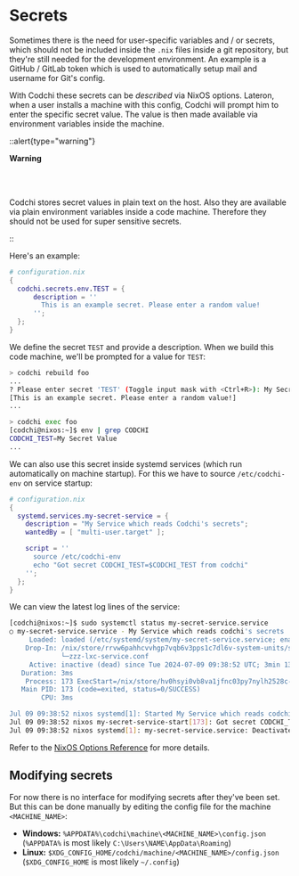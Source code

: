 # Secrets

Sometimes there is the need for user-specific variables and / or secrets, which should not be included inside the `.nix` files inside a git repository, but they're still needed for the development environment. An example is a GitHub / GitLab token which is used to automatically setup mail and username for Git's config.

With Codchi these secrets can be *described* via NixOS options. Lateron, when a user installs a machine with this config, Codchi will prompt him to enter the specific secret value. The value is then made available via environment variables inside the machine.


::alert{type="warning"}

**Warning**

<br>
<br>

Codchi stores secret values in plain text on the host. Also they are available via plain environment variables inside a code machine. Therefore they should not be used for super sensitive secrets.

::

Here's an example:

```nix
# configuration.nix
{
  codchi.secrets.env.TEST = {
      description = ''
        This is an example secret. Please enter a random value!
      '';
  };
}
```
We define the secret `TEST` and provide a description. When we build this code machine, we'll be prompted for a value for `TEST`:
```bash
> codchi rebuild foo
...
? Please enter secret 'TEST' (Toggle input mask with <Ctrl+R>): My Secret Value
[This is an example secret. Please enter a random value!]
...

> codchi exec foo
[codchi@nixos:~]$ env | grep CODCHI
CODCHI_TEST=My Secret Value
...
```

We can also use this secret inside systemd services (which run automatically on machine startup). For this we have to source `/etc/codchi-env` on service startup:
```nix
# configuration.nix
{ 
  systemd.services.my-secret-service = {
    description = "My Service which reads Codchi's secrets";
    wantedBy = [ "multi-user.target" ];

    script = ''
      source /etc/codchi-env
      echo "Got secret CODCHI_TEST=$CODCHI_TEST from codchi"
    '';
  };
}
```

We can view the latest log lines of the service:
```bash
[codchi@nixos:~]$ sudo systemctl status my-secret-service.service
○ my-secret-service.service - My Service which reads codchi's secrets
     Loaded: loaded (/etc/systemd/system/my-secret-service.service; enabled; preset: enabled)
    Drop-In: /nix/store/rrvw6pahhcvvhgp7vqb6v3pps1c7dl6v-system-units/service.d
             └─zzz-lxc-service.conf
     Active: inactive (dead) since Tue 2024-07-09 09:38:52 UTC; 3min 13s ago
   Duration: 3ms
    Process: 173 ExecStart=/nix/store/hv0hsyi0vb8va1jfnc03py7nylh2528c-unit-script-my-secret-service-start/bin/my-secret-service-start (code=exited, status=0/SUCCESS)
   Main PID: 173 (code=exited, status=0/SUCCESS)
        CPU: 3ms

Jul 09 09:38:52 nixos systemd[1]: Started My Service which reads codchi's secrets.
Jul 09 09:38:52 nixos my-secret-service-start[173]: Got secret CODCHI_TEST=My Secret Value from codchi <------------------------------------------
Jul 09 09:38:52 nixos systemd[1]: my-secret-service.service: Deactivated successfully.
```

Refer to the [NixOS Options Reference](/config/codchi-specific-nixos-options#codchisecretsenv) for more details.

## Modifying secrets

For now there is no interface for modifying secrets after they've been set. But this can be done manually by editing the config file for the machine `<MACHINE_NAME>`:

- **Windows:** `%APPDATA%\codchi\machine\<MACHINE_NAME>\config.json` (`%APPDATA%` is most likely `C:\Users\NAME\AppData\Roaming`)
- **Linux:** `$XDG_CONFIG_HOME/codchi/machine/<MACHINE_NAME>/config.json` (`$XDG_CONFIG_HOME` is most likely `~/.config`)
